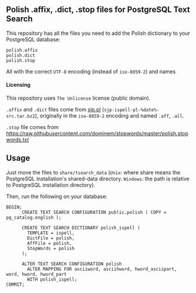 ## Polish .affix, .dict, .stop files for PostgreSQL Text Search

This repository has all the files you need to add the Polish dictionary to your PostgreSQL database:
```
polish.affix
polish.dict
polish.stop
```
All with the correct `UTF-8` encoding (instead of `iso-8859-2`) and names

#### Licensing

This repository uses `The Unlicense` license (public domain).

`.affix` and `.dict` files come from [sjp.pl](https://sjp.pl/slownik/ort/) (`sjp-ispell-pl-%date%-src.tar.bz2`), originally in the `iso-8859-2` encoding and named `.aff`, `.all`.

`.stop` file comes from https://raw.githubusercontent.com/dominem/stopwords/master/polish.stopwords.txt

## Usage

Just move the files to `share/tsearch_data` (`Unix`: where share means the PostgreSQL installation's shared-data directory. `Windows`: the path is relative to PostgreSQL installation directory).

Then, run the following on your database:
```postgres
BEGIN;
      CREATE TEXT SEARCH CONFIGURATION public.polish ( COPY = pg_catalog.english );

      CREATE TEXT SEARCH DICTIONARY polish_ispell (
        TEMPLATE = ispell,
        DictFile = polish,
        AffFile = polish,
        StopWords = polish
      );

      ALTER TEXT SEARCH CONFIGURATION polish
        ALTER MAPPING FOR asciiword, asciihword, hword_asciipart, word, hword, hword_part
        WITH polish_ispell;
COMMIT;
```

